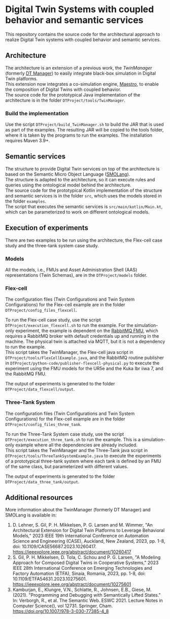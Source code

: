 # Digital Twin Systems with coupled behavior and semantic services
This repository contains the source code for the architectural approach to realize Digital Twin systems with coupled behavior and semantic services.

## Architecture
The architecture is an extension of a previous work, the *TwinManager* (formerly [DT Manager](https://github.com/cdl-mint/DTManagementFramework)) to easily integrate black-box simulation in Digital Twin platforms.  
This extension now integrates a co-simulation engine, [Maestro](https://github.com/INTO-CPS-Association/maestro), to enable the composition of Digital Twins with coupled behavior.  
The source code for the prototypical Java implementation of the architecture is in the folder ```DTProject/tools/TwinManager```.

### Build the implementation
Use the script ```DTProject/build_TwinManager.sh``` to build the JAR that is used as part of the examples. The resulting JAR will be copied to the tools folder, where it is taken by the programs to run the examples. The installation requires Maven 3.9+.


## Semantic services
The structure to provide Digital Twin services on top of the architecture is based on the Semantic Micro Object Language ([SMOLang](https://smolang.org/)).  
The structure is adapted to the architecture, so it can execute rules and queries using the ontological model behind the architecture.  
The source code for the prototypical Kotlin implementation of the structure and semantic services is in the folder ```src```, which uses the models stored in the folder ```examples```.  
The script that executes the semantic services is ```src/main/kotlin/Main.kt```, which can be parameterized to work on different ontological models.

## Execution of experiments
There are two examples to be run using the architecture, the Flex-cell case study and the three-tank system case study.

### Models
All the models, i.e., FMUs and Asset Administration Shell (AAS) representations (Twin Schemas), are in the ```DTProject/models``` folder.


### Flex-cell
The configuration files (Twin Configurations and Twin System Configurations) for the Flex-cell example are in the folder ```DTProject/config_files_flexcell```.  

To run the Flex-cell case study, use the script ```DTProject/execution_flexcell.sh``` to run the example. For the simulation-only experiment, the example is dependent on the [RabbitMQ FMU](https://github.com/INTO-CPS-Association/fmu-rabbitmq), which requires a RabbitMQ broker with default credentials up and running in the machine. The physical twin is attached via MQTT, but it is not a dependency to run the example.  
This script takes the TwinManager, the Flex-cell java script in ```DTProject/tools/FlexCellExample.java```, and the RabbitMQ routine publisher in ```DTProject/python-code/publisher-flexcell-physical.py``` to execute the experiment using the FMU models for the UR5e and the Kuka lbr iiwa 7, and the RabbitMQ FMU.

The output of experiments is generated to the folder ```DTProject/data_flexcell/output```.

### Three-Tank System
The configuration files (Twin Configurations and Twin System Configurations) for the Flex-cell example are in the folder ```DTProject/config_files_three_tank```.  

To run the Three-Tank System case study, use the script ```DTProject/execution_three_tank.sh``` to run the example. This is a simulation-only example where all the dependencies are already included.  
This script takes the TwinManager and the Three-Tank java script in ```DTProject/tools/ThreeTankSystemExample.java``` to execute the experiments of a prototypical three-tank system where each tank is defined by an FMU of the same class, but parameterized with different values.

The output of experiments is generated to the folder ```DTProject/data_three_tank/output```.

## Additional resources 
More information about the TwinManager (formerly DT Manager) and SMOLang is available in:

1. D. Lehner, S. Gil, P. H. Mikkelsen, P. G. Larsen and M. Wimmer,
   "An Architectural Extension for Digital Twin Platforms to Leverage
   Behavioral Models," 2023 IEEE 19th International Conference on
   Automation Science and Engineering (CASE), Auckland, New Zealand,
   2023, pp. 1-8, doi: 10.1109/CASE56687.2023.10260417. https://ieeexplore.ieee.org/abstract/document/10260417
2. S. Gil, P. H. Mikkelsen, D. Tola, C. Schou and P. G. Larsen,
   "A Modeling Approach for Composed Digital Twins in Cooperative Systems,"
   2023 IEEE 28th International Conference on Emerging Technologies
   and Factory Automation (ETFA), Sinaia, Romania, 2023, pp. 1-8,
   doi: 10.1109/ETFA54631.2023.10275601. https://ieeexplore.ieee.org/abstract/document/10275601
3. Kamburjan, E., Klungre, V.N., Schlatte, R., Johnsen, E.B., Giese, M. (2021). "Programming and Debugging with Semantically Lifted States." In: Verborgh, R., et al. The Semantic Web. ESWC 2021. Lecture Notes in Computer Science(), vol 12731. Springer, Cham. https://doi.org/10.1007/978-3-030-77385-4_8
